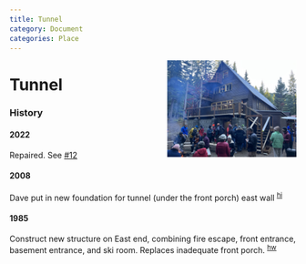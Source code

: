 ```yaml
---
title: Tunnel
category: Document
categories: Place
---
```

<img src="img/2021-Tunnel.jpeg" align="right" style="width: 45%;">

# Tunnel

### History

#### 2022

Repaired. See [#12](https://github.com/MeanyLodge/Committee/issues/12)


#### 2008

Dave put in new foundation for tunnel (under the front porch) east wall
<sup>[hi][]</sup>


#### 1985

Construct new structure on East end, combining fire escape, front entrance, basement entrance, and ski room. Replaces inadequate front porch. <sup>[hw][]</sup>


[hw]: History-Walt "Meany History, by Walt Little"
[hi]: History-Idona#1985 "Chronological History of Meany Lodge"
